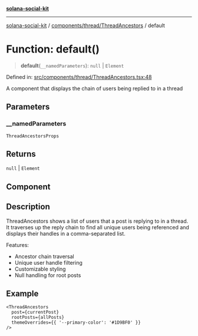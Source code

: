 [**solana-social-kit**](../../../../README.md)

***

[solana-social-kit](../../../../README.md) / [components/thread/ThreadAncestors](../README.md) / default

# Function: default()

> **default**(`__namedParameters`): `null` \| `Element`

Defined in: [src/components/thread/ThreadAncestors.tsx:48](https://github.com/SendArcade/solana-social-starter/blob/03568260ca96ed63f77049843c721de1cb011893/src/components/thread/ThreadAncestors.tsx#L48)

A component that displays the chain of users being replied to in a thread

## Parameters

### \_\_namedParameters

`ThreadAncestorsProps`

## Returns

`null` \| `Element`

## Component

## Description

ThreadAncestors shows a list of users that a post is replying to in a thread.
It traverses up the reply chain to find all unique users being referenced
and displays their handles in a comma-separated list.

Features:
- Ancestor chain traversal
- Unique user handle filtering
- Customizable styling
- Null handling for root posts

## Example

```tsx
<ThreadAncestors
  post={currentPost}
  rootPosts={allPosts}
  themeOverrides={{ '--primary-color': '#1D9BF0' }}
/>
```
